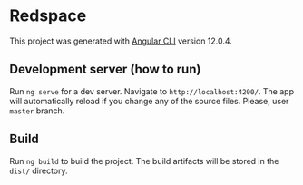 # Redspace

This project was generated with [Angular CLI](https://github.com/angular/angular-cli) version 12.0.4. 

## Development server (how to run)

Run `ng serve` for a dev server. Navigate to `http://localhost:4200/`. The app will automatically reload if you change any of the source files. Please, user `master` branch.

## Build

Run `ng build` to build the project. The build artifacts will be stored in the `dist/` directory.
